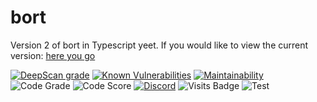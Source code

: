 # bort
Version 2 of bort in Typescript yeet. If you would like to view the current version: [here you go](https://github.com/MatievisTheKat/bort/tree/master)

[![DeepScan grade](https://deepscan.io/api/teams/10306/projects/13030/branches/212991/badge/grade.svg)](https://deepscan.io/dashboard#view=project&tid=10306&pid=13030&bid=212991)
[![Known Vulnerabilities](https://snyk.io/test/github/MatievisTheKat/bort/badge.svg?targetFile=package.json)](https://snyk.io/test/github/MatievisTheKat/bort?targetFile=package.json)
[![Maintainability](https://api.codeclimate.com/v1/badges/ee41309468df0c25cec4/maintainability)](https://codeclimate.com/github/MatievisTheKat/bort/maintainability)
![Code Grade](https://www.code-inspector.com/project/12775/status/svg)
![Code Score](https://www.code-inspector.com/project/12775/score/svg)
[![Discord](https://img.shields.io/discord/673605613456195584)](https://discord.gg/t65hRpd)
![Visits Badge](https://badges.pufler.dev/visits/MatievisTheKat/bort)
![Test](https://github.com/MatievisTheKat/bort/workflows/test/badge.svg?branch=v2)
